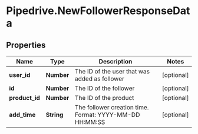 # Pipedrive.NewFollowerResponseData

## Properties

Name | Type | Description | Notes
------------ | ------------- | ------------- | -------------
**user_id** | **Number** | The ID of the user that was added as follower | [optional] 
**id** | **Number** | The ID of the follower | [optional] 
**product_id** | **Number** | The ID of the product | [optional] 
**add_time** | **String** | The follower creation time. Format: YYYY-MM-DD HH:MM:SS | [optional] 


